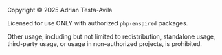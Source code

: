 Copyright © 2025 Adrian Testa-Avila

Licensed for use ONLY with authorized `php-enspired` packages.

Other usage, including but not limited to redistribution, standalone usage, third-party usage, or usage in non-authorized projects, is prohibited.
